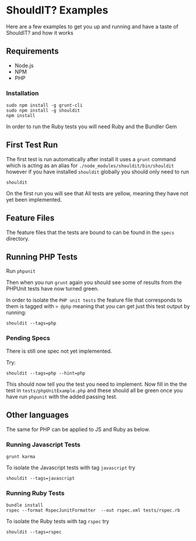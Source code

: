 # ShouldIT? Examples

Here are a few examples to get you up and running and have a taste of ShouldIT? and how it works 

## Requirements

+ Node.js
+ NPM
+ PHP

### Installation

```
sudo npm install -g grunt-cli
sudo npm install -g shouldit
npm install
```

In order to run the Ruby tests you will need Ruby and the Bundler Gem

## First Test Run

The first test is run automatically after install it uses a `grunt` command which is acting as an alias for `./node_modules/shouldit/bin/shouldit` however if you have installed `shouldit` globally you should only need to run

```
shouldit
```

On the first run you will see that All tests are yellow, meaning they have not yet been implemented.

## Feature Files

The feature files that the tests are bound to can be found in the `specs` directory.

## Running PHP Tests

Run `phpunit`

Then when you run `grunt` again you should see some of results from the PHPUnit tests have now turned green.

In order to isolate the `PHP unit tests` the feature file that corresponds to them is tagged with `> @php` meaning that you can get just this test output by running:

```
shouldit --tags=php
```

### Pending Specs

There is still one spec not yet implemented.

Try:

```
shouldit --tags=php --hint=php
```

This should now tell you the test you need to implement. Now fill in the the test in `tests/phpUnitExample.php` and these should all be green once you have run `phpunit` with the added passing test.

## Other languages

The same for PHP can be applied to JS and Ruby as below. 

### Running Javascript Tests

```
grunt karma
```

To isolate the Javascript tests with tag `javascript` try

```
shouldit --tags=javascript
```

### Running Ruby Tests

```
bundle install
rspec --format RspecJunitFormatter  --out rspec.xml tests/rspec.rb
```

To isolate the Ruby tests with tag `rspec` try

```
shouldit --tags=rspec
```

